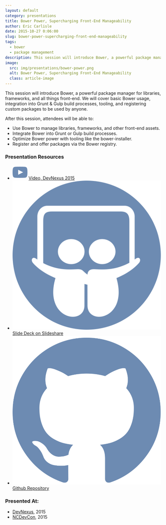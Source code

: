 ```yaml
---
layout: default
category: presentations
title: Bower Power, Supercharging Front-End Manageability
author: Eric Carlisle
date: 2015-10-27 0:06:00
slug: bower-power-supercharging-front-end-manageability
tags:
  - bower
  - package management
description: This session will introduce Bower, a powerful package manager for libraries, frameworks, and all things front-end
image:
  src: img/presentations/bower-power.png
  alt: Bower Power, Supercharging Front-End Manageability
  class: article-image
---
```


<p>This session will introduce Bower, a powerful package manager for libraries, frameworks, and all things front-end. We will cover basic Bower usage, integration into Grunt &amp; Gulp build processes, tooling, and registering custom packages to be used by anyone.</p>

<p>After this session, attendees will be able to:</p>

<ul>
	<li>Use Bower to manage libraries, frameworks, and other front-end assets.</li>
	<li>Integrate Bower into Grunt or Gulp build processes.</li>
	<li>Optimize Bower power with tooling like the bower-installer.</li>
	<li>Register and offer packages via the Bower registry.</li>
</ul>


<h3>Presentation Resources</h3>
<ul class="presentation-resource-list">
	<li>
		<img src="/img/global/youtube-icon.svg" alt="Youtube Icon" />
		<a href="https://www.youtube.com/watch?v=zZyWGKKuLdI">
			Video, DevNexus 2015
		</a>
	</li>
	<li>
		<img src="/img/global/slideshare-icon.svg" alt="slideshare-icon">
		<a href="https://www.slideshare.net/ericcarlisle/flex-box">
			Slide Deck on Slideshare
		</a>
	</li>
	<li>
		<img src="/img/global/github-icon.svg" alt="slideshare-icon">
		<a href="https://github.com/ecarlisle/Easy-Layouts-with-Flexbox">
			Github Repository
		</a>
	</li>
</ul>

<h3>Presented At:</h3>
<ul class="presentation-resource-list">
	<li>
		<a href="http://devnexus.com/">DevNexus</a>, 2015
	</li>
	<li>
		<a href="http://www.ncdevcon.com/">NCDevCon</a>, 2015
	</li>
</ul>



